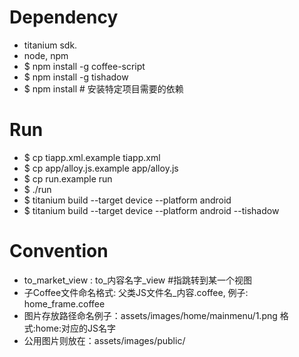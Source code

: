 # Dependency
* titanium sdk.
* node, npm
* $ npm install -g coffee-script
* $ npm install -g tishadow
* $ npm install  # 安装特定项目需要的依赖

# Run
* $ cp tiapp.xml.example tiapp.xml
* $ cp app/alloy.js.example app/alloy.js
* $ cp run.example run
* $ ./run
* $ titanium build --target device --platform android
* $ titanium build --target device --platform android --tishadow

# Convention
* to_market_view : to_内容名字_view #指跳转到某一个视图
* 子Coffee文件命名格式: 父类JS文件名_内容.coffee, 例子: home_frame.coffee
* 图片存放路径命名例子：assets/images/home/mainmenu/1.png 格式:home:对应的JS名字
* 公用图片则放在：assets/images/public/
